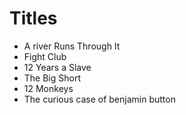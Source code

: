 # Titles

* A river Runs Through It
* Fight Club
* 12 Years a Slave
* The Big Short
* 12 Monkeys
* The curious case of benjamin button
